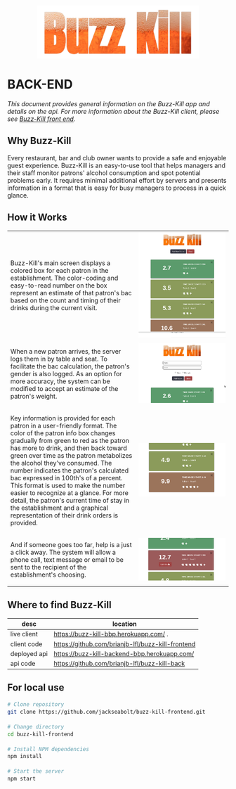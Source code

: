 <p align="center"><img src="/img/logo.jpg" height="120" /></p>
<h1>BACK-END</h1>
<p><em>This document provides general information on the Buzz-Kill app and details on the api.  For more information about the Buzz-Kill client, please see <a href="https://github.com/jackseabolt/buzz-kill-frontend/blob/master/README.md">Buzz-Kill front end</a>.</em></p>


Why Buzz-Kill
-------------
Every restaurant, bar and club owner wants to provide a safe and enjoyable guest experience.  Buzz-Kill is an easy-to-use tool that helps managers and their staff monitor patrons' alcohol consumption and spot potential problems early.  It requires minimal additional effort by servers and presents information in a format that is easy for busy managers to process in a quick glance.

How it Works
------------
<table layout="fixed">
  <tr>
    <td width="55%">
      <p>Buzz-Kill's main screen displays a colored box for each patron in the establishment.  The color-coding and easy-to-read number on the box represent an estimate of that patron's bac based on the count and timing of their drinks during the current visit.</p>
    </td>
    <td width = "40%">
      <img src="/img/buzz-kill-main.png" max-height="240px" width="auto">
    </td>
  </tr>
  <tr>
    <td>
      <p>When a new patron arrives, the server logs them in by table and seat.  To facilitate the bac calculation, the patron's gender is also logged.  As an option for more accuracy, the system can be modified to accept an estimate of the patron's weight.</p>
    </td>
    <td>
      <img src="/img/buzz-kill-addpatron.png" max-height="240px" witdh="auto">
    </td>
  </tr>
  <tr>
    <td>
      <p>Key information is provided for each patron in a user-friendly format.  The color of the patron info box changes gradually from green to red as the patron has more to drink, and then back toward green over time as the patron metabolizes the alcohol they've consumed.  The number indicates the patron's calculated bac expressed in 100th's of a percent.  This format is used to make the number easier to recognize at a glance.  For more detail, the patron's current time of stay in the establishment and a graphical representation of their drink orders is provided.</p>
    </td>
    <td>
      <img src="/img/buzz-kill-patrondet.png" max-height="240px" witdh="auto">
    </td>
  </tr>
  <tr>
    <td>
      <p>And if someone goes too far, help is a just a click away.  The system will allow a phone call, text message or email to be sent to the recipient of the establishment's choosing.</p>
    </td>
    <td>
      <img src="/img/buzz-kill-patronemergency.png" max-height="240px" witdh="auto">
    </td>
  </tr>
</table>

Where to find Buzz-Kill
------

|          **desc**        |                   **location**                                          |
|--------------------------|-------------------------------------------------------------------------|
|live client               |   https://buzz-kill-bbp.herokuapp.com/             .                    |
|client code               |   https://github.com/brianjb-lfl/buzz-kill-frontend                     |
|deployed api              |   https://buzz-kill-backend-bbp.herokuapp.com/                          |
|api code                  |   https://github.com/brianjb-lfl/buzz-kill-back                         | 
For local use
--------

```bash
# Clone repository
git clone https://github.com/jackseabolt/buzz-kill-frontend.git

# Change directory
cd buzz-kill-frontend

# Install NPM dependencies
npm install

# Start the server
npm start
```
